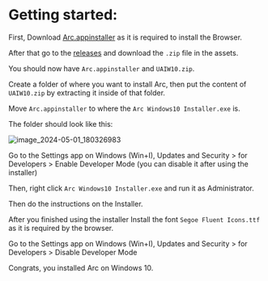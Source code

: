 # Getting started:

First, Download [Arc.appinstaller](https://releases.arc.net/windows/prod/Arc.appinstaller) as it is required to install the Browser.

After that go to the [releases](https://github.com/LariVille/Arc_Installer_Windows_10/releases) and download the `.zip` file in the assets.

You should now have `Arc.appinstaller` and `UAIW10.zip`.

Create a folder of where you want to install Arc, then put the content of `UAIW10.zip` by extracting it inside of that folder.

Move `Arc.appinstaller` to where the `Arc Windows10 Installer.exe` is.

The folder should look like this:

![image_2024-05-01_180326983](https://github.com/LariVille/Arc_Installer_Windows_10/assets/97411636/3c28ae8a-6566-4fbe-a60a-fc8dda2e3c27)

Go to the Settings app on Windows (Win+I), Updates and Security > for Developers > Enable Developer Mode (you can disable it after using the installer)

Then, right click `Arc Windows10 Installer.exe` and run it as Administrator.

Then do the instructions on the Installer.

After you finished using the installer Install the font `Segoe Fluent Icons.ttf` as it is required by the browser.

Go to the Settings app on Windows (Win+I), Updates and Security > for Developers > Disable Developer Mode

Congrats, you installed Arc on Windows 10.
